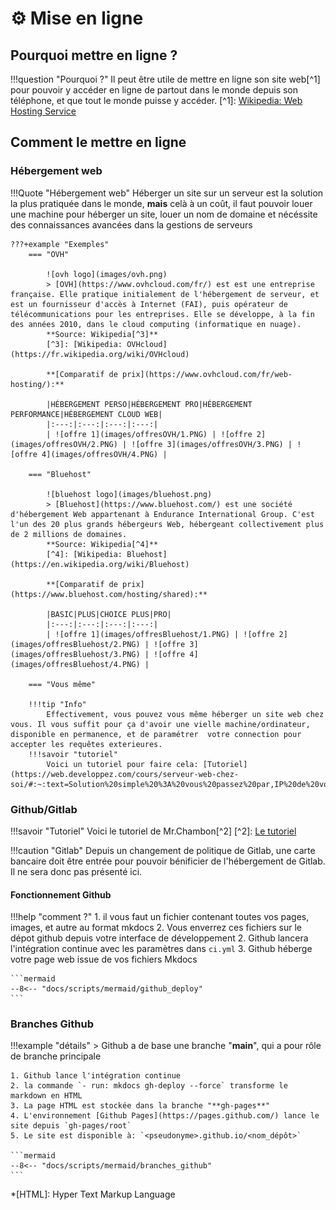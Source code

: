 # ⚙️ Mise en ligne

## Pourquoi mettre en ligne ?

!!!question "Pourquoi ?"
    Il peut être utile de mettre en ligne son site web[^1] pour pouvoir y accéder en ligne de partout dans le monde depuis son téléphone, et que tout le monde puisse y accéder.
    [^1]: [Wikipedia: Web Hosting Service](https://en.wikipedia.org/wiki/Web_hosting_service)
## Comment le mettre en ligne

### Hébergement web

!!!Quote "Hébergement web"
    Héberger un site sur un serveur est la solution la plus pratiquée dans le monde, **mais** celà à un coût, il faut pouvoir louer une machine pour héberger un site, louer un nom de domaine et nécéssite des connaissances avancées dans la gestions de serveurs
    
    ???+example "Exemples"
        === "OVH"

            ![ovh logo](images/ovh.png)
            > [OVH](https://www.ovhcloud.com/fr/) est est une entreprise française. Elle pratique initialement de l'hébergement de serveur, et est un fournisseur d'accès à Internet (FAI), puis opérateur de télécommunications pour les entreprises. Elle se développe, à la fin des années 2010, dans le cloud computing (informatique en nuage).
            **Source: Wikipedia[^3]**
            [^3]: [Wikipedia: OVHcloud](https://fr.wikipedia.org/wiki/OVHcloud)

            **[Comparatif de prix](https://www.ovhcloud.com/fr/web-hosting/):**

            |HÉBERGEMENT PERSO|HÉBERGEMENT PRO|HÉBERGEMENT PERFORMANCE|HÉBERGEMENT CLOUD WEB|
            |:---:|:---:|:---:|:---:|
            | ![offre 1](images/offresOVH/1.PNG) | ![offre 2](images/offresOVH/2.PNG) | ![offre 3](images/offresOVH/3.PNG) | ![offre 4](images/offresOVH/4.PNG) |

        === "Bluehost"

            ![bluehost logo](images/bluehost.png)
            > [Bluehost](https://www.bluehost.com/) est une société d'hébergement Web appartenant à Endurance International Group. C'est l'un des 20 plus grands hébergeurs Web, hébergeant collectivement plus de 2 millions de domaines.
            **Source: Wikipedia[^4]**
            [^4]: [Wikipedia: Bluehost](https://en.wikipedia.org/wiki/Bluehost)

            **[Comparatif de prix](https://www.bluehost.com/hosting/shared):**

            |BASIC|PLUS|CHOICE PLUS|PRO|
            |:---:|:---:|:---:|:---:|
            | ![offre 1](images/offresBluehost/1.PNG) | ![offre 2](images/offresBluehost/2.PNG) | ![offre 3](images/offresBluehost/3.PNG) | ![offre 4](images/offresBluehost/4.PNG) |

        === "Vous même"

        !!!tip "Info"
            Effectivement, vous pouvez vous même héberger un site web chez vous. Il vous suffit pour ça d'avoir une vielle machine/ordinateur, disponible en permanence, et de paramétrer  votre connection pour accepter les requêtes exterieures.
        !!!savoir "tutoriel"
            Voici un tutoriel pour faire cela: [Tutoriel](https://web.developpez.com/cours/serveur-web-chez-soi/#:~:text=Solution%20simple%20%3A%20vous%20passez%20par,IP%20de%20votre%20connexion%20Internet.)

### Github/Gitlab

!!!savoir "Tutoriel"
    Voici le tutoriel de Mr.Chambon[^2]
    [^2]: [Le tutoriel](https://ens-fr.gitlab.io/mkdocs/gitlab-mkdocs/)

!!!caution "Gitlab"
    Depuis un changement de politique de Gitlab, une carte bancaire doit être entrée pour pouvoir bénificier de l'hébergement de Gitlab. Il ne sera donc pas présenté ici.

#### Fonctionnement Github

!!!help "comment ?"
    1. il vous faut un fichier contenant toutes vos pages, images, et autre au format mkdocs
    2. Vous enverrez ces fichiers sur le dépot github depuis votre interface de développement
    2. Github lancera l'intégration continue avec les paramètres dans `ci.yml`
    3. Github héberge votre page web issue de vos fichiers Mkdocs

    ```mermaid
    --8<-- "docs/scripts/mermaid/github_deploy"
    ```

### Branches Github

!!!example "détails"
    > Github a de base une branche "**main**", qui a pour rôle de branche principale

    1. Github lance l'intégration continue
    2. la commande `- run: mkdocs gh-deploy --force` transforme le markdown en HTML
    3. La page HTML est stockée dans la branche "**gh-pages**"
    4. L'environnement [Github Pages](https://pages.github.com/) lance le site depuis `gh-pages/root`
    5. Le site est disponible à: `<pseudonyme>.github.io/<nom_dépôt>`

    ```mermaid
    --8<-- "docs/scripts/mermaid/branches_github"
    ```

*[HTML]: Hyper Text Markup Language